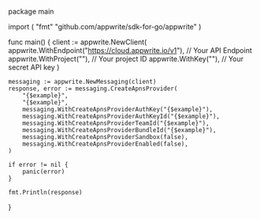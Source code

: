 package main

import (
    "fmt"
	"github.com/appwrite/sdk-for-go/appwrite"
)

func main() {
	client := appwrite.NewClient(
        appwrite.WithEndpoint("https://cloud.appwrite.io/v1"), // Your API Endpoint
        appwrite.WithProject(""), // Your project ID
        appwrite.WithKey(""), // Your secret API key
    )

    messaging := appwrite.NewMessaging(client)
    response, error := messaging.CreateApnsProvider(
        "{$example}",
        "{$example}",
        messaging.WithCreateApnsProviderAuthKey("{$example}"),
        messaging.WithCreateApnsProviderAuthKeyId("{$example}"),
        messaging.WithCreateApnsProviderTeamId("{$example}"),
        messaging.WithCreateApnsProviderBundleId("{$example}"),
        messaging.WithCreateApnsProviderSandbox(false),
        messaging.WithCreateApnsProviderEnabled(false),
    )

    if error != nil {
        panic(error)
    }

    fmt.Println(response)
}

